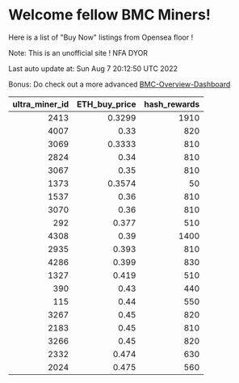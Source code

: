 # Welcome fellow BMC Miners!
Here is a list of "Buy Now" listings from Opensea floor !

Note: This is an unofficial site ! NFA DYOR

Last auto update at: Sun Aug  7 20:12:50 UTC 2022

Bonus: Do check out a more advanced [BMC-Overview-Dashboard](https://dune.com/defifunk/BMC-Overview-Dashboard)


|   ultra_miner_id |   ETH_buy_price |   hash_rewards |
|-----------------:|----------------:|---------------:|
|             2413 |          0.3299 |           1910 |
|             4007 |          0.33   |            820 |
|             3069 |          0.3333 |            810 |
|             2824 |          0.34   |            810 |
|             3067 |          0.35   |            810 |
|             1373 |          0.3574 |             50 |
|             1537 |          0.36   |            810 |
|             3070 |          0.36   |            810 |
|              292 |          0.377  |            510 |
|             4308 |          0.39   |           1400 |
|             2935 |          0.393  |            810 |
|             4286 |          0.399  |            830 |
|             1327 |          0.419  |            510 |
|              390 |          0.43   |            440 |
|              115 |          0.44   |            550 |
|             3267 |          0.45   |            820 |
|             2183 |          0.45   |            810 |
|             3266 |          0.45   |            820 |
|             2332 |          0.474  |            630 |
|             2024 |          0.475  |            560 |